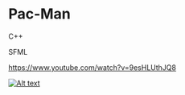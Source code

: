 # Pac-Man

C++

SFML

https://www.youtube.com/watch?v=9esHLUthJQ8

[![Alt text](https://img.youtube.com/vi/9esHLUthJQ8/0.jpg)](https://www.youtube.com/watch?v=9esHLUthJQ8)
